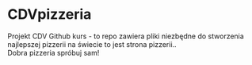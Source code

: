 # CDVpizzeria
Projekt CDV Github kurs - to repo zawiera pliki niezbędne do stworzenia najlepszej pizzerii na świecie
to jest strona pizzerii..
<br>
Dobra pizzeria spróbuj sam!
